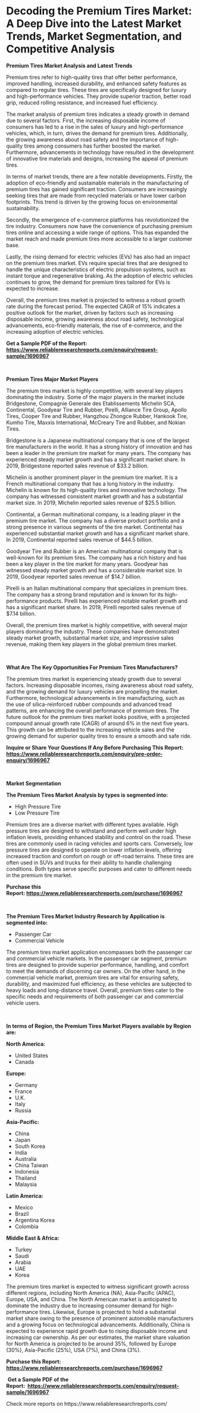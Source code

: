 <p><h1>Decoding the Premium Tires Market: A Deep Dive into the Latest Market Trends, Market Segmentation, and Competitive Analysis</h1></p><p><strong>Premium Tires Market Analysis and Latest Trends</strong></p>
<p><p>Premium tires refer to high-quality tires that offer better performance, improved handling, increased durability, and enhanced safety features as compared to regular tires. These tires are specifically designed for luxury and high-performance vehicles. They provide superior traction, better road grip, reduced rolling resistance, and increased fuel efficiency.</p><p>The market analysis of premium tires indicates a steady growth in demand due to several factors. First, the increasing disposable income of consumers has led to a rise in the sales of luxury and high-performance vehicles, which, in turn, drives the demand for premium tires. Additionally, the growing awareness about road safety and the importance of high-quality tires among consumers has further boosted the market. Furthermore, advancements in technology have resulted in the development of innovative tire materials and designs, increasing the appeal of premium tires.</p><p>In terms of market trends, there are a few notable developments. Firstly, the adoption of eco-friendly and sustainable materials in the manufacturing of premium tires has gained significant traction. Consumers are increasingly seeking tires that are made from recycled materials or have lower carbon footprints. This trend is driven by the growing focus on environmental sustainability.</p><p>Secondly, the emergence of e-commerce platforms has revolutionized the tire industry. Consumers now have the convenience of purchasing premium tires online and accessing a wide range of options. This has expanded the market reach and made premium tires more accessible to a larger customer base.</p><p>Lastly, the rising demand for electric vehicles (EVs) has also had an impact on the premium tires market. EVs require special tires that are designed to handle the unique characteristics of electric propulsion systems, such as instant torque and regenerative braking. As the adoption of electric vehicles continues to grow, the demand for premium tires tailored for EVs is expected to increase.</p><p>Overall, the premium tires market is projected to witness a robust growth rate during the forecast period. The expected CAGR of 15% indicates a positive outlook for the market, driven by factors such as increasing disposable income, growing awareness about road safety, technological advancements, eco-friendly materials, the rise of e-commerce, and the increasing adoption of electric vehicles.</p></p>
<p><strong>Get a Sample PDF of the Report:&nbsp; <a href="https://www.reliableresearchreports.com/enquiry/request-sample/1696967">https://www.reliableresearchreports.com/enquiry/request-sample/1696967</a></strong></p>
<p>&nbsp;</p>
<p><strong>Premium Tires Major Market Players</strong></p>
<p><p>The premium tires market is highly competitive, with several key players dominating the industry. Some of the major players in the market include Bridgestone, Compagnie Generale des Etablissements Michelin SCA, Continental, Goodyear Tire and Rubber, Pirelli, Alliance Tire Group, Apollo Tires, Cooper Tire and Rubber, Hangzhou Zhongce Rubber, Hankook Tire, Kumho Tire, Maxxis International, McCreary Tire and Rubber, and Nokian Tires.</p><p>Bridgestone is a Japanese multinational company that is one of the largest tire manufacturers in the world. It has a strong history of innovation and has been a leader in the premium tire market for many years. The company has experienced steady market growth and has a significant market share. In 2019, Bridgestone reported sales revenue of $33.2 billion.</p><p>Michelin is another prominent player in the premium tire market. It is a French multinational company that has a long history in the industry. Michelin is known for its high-quality tires and innovative technology. The company has witnessed consistent market growth and has a substantial market size. In 2019, Michelin reported sales revenue of $25.5 billion.</p><p>Continental, a German multinational company, is a leading player in the premium tire market. The company has a diverse product portfolio and a strong presence in various segments of the tire market. Continental has experienced substantial market growth and has a significant market share. In 2019, Continental reported sales revenue of $44.5 billion.</p><p>Goodyear Tire and Rubber is an American multinational company that is well-known for its premium tires. The company has a rich history and has been a key player in the tire market for many years. Goodyear has witnessed steady market growth and has a considerable market size. In 2019, Goodyear reported sales revenue of $14.7 billion.</p><p>Pirelli is an Italian multinational company that specializes in premium tires. The company has a strong brand reputation and is known for its high-performance products. Pirelli has experienced notable market growth and has a significant market share. In 2019, Pirelli reported sales revenue of $7.14 billion.</p><p>Overall, the premium tires market is highly competitive, with several major players dominating the industry. These companies have demonstrated steady market growth, substantial market size, and impressive sales revenue, making them key players in the global premium tires market.</p></p>
<p>&nbsp;</p>
<p><strong>What Are The Key Opportunities For Premium Tires Manufacturers?</strong></p>
<p><p>The premium tires market is experiencing steady growth due to several factors. Increasing disposable incomes, rising awareness about road safety, and the growing demand for luxury vehicles are propelling the market. Furthermore, technological advancements in tire manufacturing, such as the use of silica-reinforced rubber compounds and advanced tread patterns, are enhancing the overall performance of premium tires. The future outlook for the premium tires market looks positive, with a projected compound annual growth rate (CAGR) of around 6% in the next five years. This growth can be attributed to the increasing vehicle sales and the growing demand for superior quality tires to ensure a smooth and safe ride.</p></p>
<p><strong>Inquire or Share Your Questions If Any Before Purchasing This Report: <a href="https://www.reliableresearchreports.com/enquiry/pre-order-enquiry/1696967">https://www.reliableresearchreports.com/enquiry/pre-order-enquiry/1696967</a></strong></p>
<p>&nbsp;</p>
<p><strong>Market Segmentation</strong></p>
<p><strong>The Premium Tires Market Analysis by types is segmented into:</strong></p>
<p><ul><li>High Pressure Tire</li><li>Low Pressure Tire</li></ul></p>
<p><p>Premium tires are a diverse market with different types available. High pressure tires are designed to withstand and perform well under high inflation levels, providing enhanced stability and control on the road. These tires are commonly used in racing vehicles and sports cars. Conversely, low pressure tires are designed to operate on lower inflation levels, offering increased traction and comfort on rough or off-road terrains. These tires are often used in SUVs and trucks for their ability to handle challenging conditions. Both types serve specific purposes and cater to different needs in the premium tire market.</p></p>
<p><strong>Purchase this Report:&nbsp;<a href="https://www.reliableresearchreports.com/purchase/1696967">https://www.reliableresearchreports.com/purchase/1696967</a></strong></p>
<p>&nbsp;</p>
<p><strong>The Premium Tires Market Industry Research by Application is segmented into:</strong></p>
<p><ul><li>Passenger Car</li><li>Commercial Vehicle</li></ul></p>
<p><p>The premium tires market application encompasses both the passenger car and commercial vehicle markets. In the passenger car segment, premium tires are designed to provide superior performance, handling, and comfort to meet the demands of discerning car owners. On the other hand, in the commercial vehicle market, premium tires are vital for ensuring safety, durability, and maximized fuel efficiency, as these vehicles are subjected to heavy loads and long-distance travel. Overall, premium tires cater to the specific needs and requirements of both passenger car and commercial vehicle users.</p></p>
<p>&nbsp;</p>
<p><strong>In terms of Region, the Premium Tires Market Players available by Region are:</strong></p>
<p>
    <p> <strong> North America: </strong>
        <ul>
            <li>United States</li>
            <li>Canada</li>
        </ul>
        </p> 
    <p> <strong> Europe: </strong>
        <ul>
            <li>Germany</li>
            <li>France</li>
            <li>U.K.</li>
            <li>Italy</li>
            <li>Russia</li>
        </ul>
        </p> 
    <p> <strong> Asia-Pacific: </strong>
        <ul>
            <li>China</li>
            <li>Japan</li>
            <li>South Korea</li>
            <li>India</li>
            <li>Australia</li>
            <li>China Taiwan</li>
            <li>Indonesia</li>
            <li>Thailand</li>
            <li>Malaysia</li>
        </ul>
        </p> 
    <p> <strong> Latin America: </strong>
        <ul>
            <li>Mexico</li>
            <li>Brazil</li>
            <li>Argentina Korea</li>
            <li>Colombia</li>
        </ul>
        </p> 
    <p> <strong> Middle East & Africa: </strong>
        <ul>
            <li>Turkey</li>
            <li>Saudi</li>
            <li>Arabia</li>
            <li>UAE</li>
            <li>Korea</li>
        </ul>
    </p>
    </p>
<p><p>The premium tires market is expected to witness significant growth across different regions, including North America (NA), Asia-Pacific (APAC), Europe, USA, and China. The North American market is anticipated to dominate the industry due to increasing consumer demand for high-performance tires. Likewise, Europe is projected to hold a substantial market share owing to the presence of prominent automobile manufacturers and a growing focus on technological advancements. Additionally, China is expected to experience rapid growth due to rising disposable income and increasing car ownership. As per our estimates, the market share valuation for North America is projected to be around 35%, followed by Europe (30%), Asia-Pacific (25%), USA (7%), and China (3%).</p></p>
<p><strong>Purchase this Report: <a href="https://www.reliableresearchreports.com/purchase/1696967">https://www.reliableresearchreports.com/purchase/1696967</a></strong></p>
<p>&nbsp;<strong>Get a Sample PDF of the Report:&nbsp;&nbsp;<a href="https://www.reliableresearchreports.com/enquiry/request-sample/1696967">https://www.reliableresearchreports.com/enquiry/request-sample/1696967</a></strong></p>
<p><strong></strong></p>
<p>Check more reports on https://www.reliableresearchreports.com/</p>